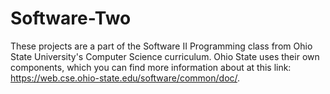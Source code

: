 # Software-Two
These projects are a part of the Software II Programming class from Ohio State University's Computer Science curriculum. Ohio State uses their own components, which you can find more information about at this link: https://web.cse.ohio-state.edu/software/common/doc/.
